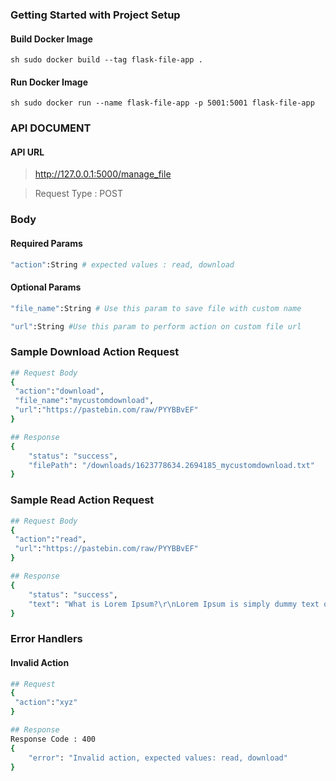 ### Getting Started with Project Setup

#### Build Docker Image
``sh
sudo docker build --tag flask-file-app .
``

#### Run Docker Image

``sh
sudo docker run --name flask-file-app -p 5001:5001 flask-file-app
``

### API DOCUMENT
#### API URL
> http://127.0.0.1:5000/manage_file

> Request Type : POST

### Body

#### Required Params
```sh
"action":String # expected values : read, download
```
#### Optional Params
```sh
"file_name":String # Use this param to save file with custom name 

"url":String #Use this param to perform action on custom file url
```
### Sample Download Action Request

```sh
## Request Body
{
 "action":"download",
 "file_name":"mycustomdownload",
 "url":"https://pastebin.com/raw/PYYBBvEF"
}

## Response
{
    "status": "success",
    "filePath": "/downloads/1623778634.2694185_mycustomdownload.txt"
}
```

### Sample Read Action Request

```sh
## Request Body
{
 "action":"read",
 "url":"https://pastebin.com/raw/PYYBBvEF"
}

## Response
{
    "status": "success",
    "text": "What is Lorem Ipsum?\r\nLorem Ipsum is simply dummy text of the printing and typesetting industry. Lorem Ipsum has been the industry's standard dummy text ever since the 1500s, when an unknown printer took a galley of type and scrambled it to make a type specimen book. It has survived not only five centuries, but also the leap into electronic typesetting, remaining essentially unchanged. It was popularised in the 1960s with the release of Letraset sheets containing Lorem Ipsum passages, and more recently with desktop publishing software like Aldus PageMaker including versions of Lorem Ipsum."
}
```

### Error Handlers

#### Invalid Action
```sh
## Request
{
 "action":"xyz"
}

## Response
Response Code : 400
{
    "error": "Invalid action, expected values: read, download"
}
```